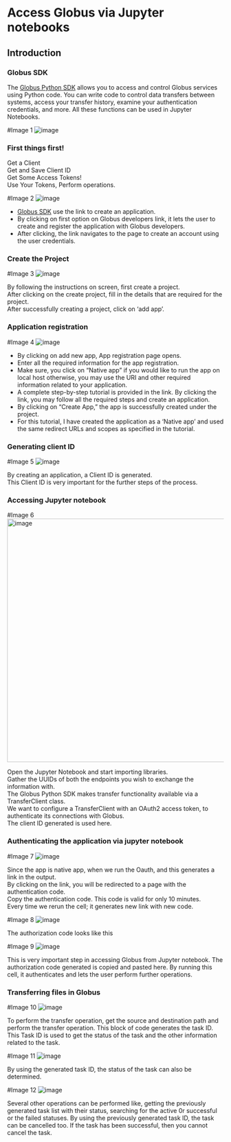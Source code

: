 # Access Globus via Jupyter notebooks
## Introduction
### Globus SDK

The [Globus Python SDK](https://www.globus.org/blog/using-globus-jupyter-notebooks) allows you to access and control Globus services using Python code. You can write code to control data transfers between systems, access your transfer history, examine your authentication credentials, and more. All these functions can be used in Jupyter Notebooks.

#Image 1
![image](https://user-images.githubusercontent.com/79628214/118164353-05291200-b3f1-11eb-985c-ccc4fac32b9a.png)


### First things first!

Get a Client <br>
Get and Save Client ID <br>
Get Some Access Tokens! <br>
Use Your Tokens, Perform operations. <br>

#Image 2
![image](https://user-images.githubusercontent.com/79628214/118171830-aa47e880-b3f9-11eb-9f70-b81f8710265d.png)

* [Globus SDK](https://developers.globus.org/) use the link to create an application. <br>
* By  clicking on first option on Globus developers link, it lets the user to create and register the application with Globus developers. <br>
* After clicking, the link navigates to the page to create an account using the user credentials.

### Create the Project
#Image 3
![image](https://user-images.githubusercontent.com/79628214/118172605-90f36c00-b3fa-11eb-8119-690e9313046a.png)


By following the instructions on screen, first create a project. <br>
After clicking on the create project, fill in the details that are required for the project. <br>
After successfully creating a project, click on ‘add app’.

### Application registration
#Image 4
![image](https://user-images.githubusercontent.com/79628214/118172672-a2d50f00-b3fa-11eb-9814-c97d50c8f631.png)


* By clicking on add new app, App registration page opens. <br>
* Enter all the required information for the app registration. <br>
* Make sure, you click on “Native app” if you  would like to run the app on local host otherwise, you may use the URI and other required information related to your application. <br>
* A complete step-by-step tutorial is provided in the link. By clicking the link, you may follow all the required steps and create an application. <br>
* By clicking on “Create App,”  the app is successfully created under the project. <br>
* For this tutorial, I have created the application as a ‘Native app’ and used the same redirect URLs and scopes as specified  in the tutorial. <br>

### Generating client ID

#Image 5
![image](https://user-images.githubusercontent.com/79628214/118172708-acf70d80-b3fa-11eb-9bc2-699fe98203d9.png)

By creating an application, a Client ID is generated. <br>
This Client ID is very important for the further steps of the process. <br>

### Accessing Jupyter notebook

#Image 6
<img width="565" alt="image" src="https://user-images.githubusercontent.com/79628214/118180232-4e369180-b404-11eb-91c0-3723a61e417c.png">

Open the Jupyter Notebook and start importing libraries. <br>
Gather the UUIDs of both the endpoints you wish to exchange the information with. <br>
The Globus Python SDK makes transfer functionality available via a TransferClient class. <br>
We want to configure a TransferClient with an OAuth2 access token, to authenticate its connections with Globus. <br>
The client ID generated is used here.

### Authenticating the application via jupyter notebook

#Image 7
![image](https://user-images.githubusercontent.com/79628214/118180294-5bec1700-b404-11eb-97bb-9933c1a07438.png)

Since the app is native app, when we run the Oauth, and this generates a link in the output. <br>
By clicking on the link, you will be redirected to a page with the authentication code. <br>
Copy the authentication code. This code is valid for only 10 minutes. <br>
Every time we rerun the cell; it generates new link with new code. <br>



#Image 8
![image](https://user-images.githubusercontent.com/79628214/118180329-673f4280-b404-11eb-9f48-653fab680f34.png)

The authorization code looks like this

#Image 9
![image](https://user-images.githubusercontent.com/79628214/118180386-76be8b80-b404-11eb-8214-2dd3ff6ec5a6.png)


This is very important step in accessing Globus from Jupyter notebook. The authorization code generated is copied and pasted here. By running this cell, it authenticates and lets the user perform further operations.

### Transferring files in Globus

#Image 10
![image](https://user-images.githubusercontent.com/79628214/118180408-7e7e3000-b404-11eb-90ad-7951e9239fbc.png)

To perform the transfer operation, get the source and destination path and perform the transfer operation. 
This block of code generates the task ID. 
This Task ID is used to get the status of the task and the other information related to the task.

#Image 11
![image](https://user-images.githubusercontent.com/79628214/118180439-863dd480-b404-11eb-89c9-2768798033b7.png)


By using the generated task ID, the status of the task can also be determined.

#Image 12
![image](https://user-images.githubusercontent.com/79628214/118180483-935ac380-b404-11eb-9cc9-f69c179adaf3.png)

Several other operations can be performed like, getting the previously generated task list with their status, searching for the active 0r successful or the failed statuses.
By using the previously  generated task ID, the task can be cancelled too. 
If the task has been successful, then you cannot cancel the task. 
